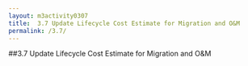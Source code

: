 ```yaml
---
layout: m3activity0307
title: 	3.7 Update Lifecycle Cost Estimate for Migration and O&M	
permalink: /3.7/
---
```

##3.7 Update Lifecycle Cost Estimate for Migration and O&M

